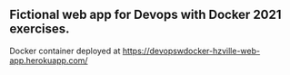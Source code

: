 ## Fictional web app for Devops with Docker 2021 exercises.

Docker container deployed at https://devopswdocker-hzville-web-app.herokuapp.com/